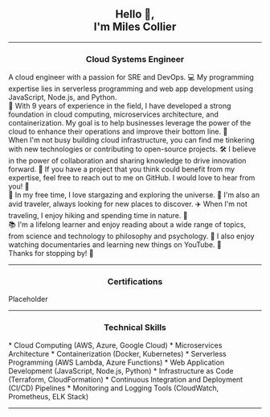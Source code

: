 &nbsp;
<h2 align="center">Hello 👋, <br>I'm Miles Collier</h2>
<hr align="center" size="6" width="100%"  color="green"></hr>

<h3 align="center">Cloud Systems Engineer</h3>
A cloud engineer with a passion for SRE and DevOps. 💻 My programming expertise lies in serverless programming and web app development using JavaScript, Node.js, and Python.
<br>
🚀 With 9 years of experience in the field, I have developed a strong foundation in cloud computing, microservices architecture, and containerization. My goal is to help businesses leverage the power of the cloud to enhance their operations and improve their bottom line. 💪
<br>
When I'm not busy building cloud infrastructure, you can find me tinkering with new technologies or contributing to open-source projects. 🛠️ I believe in the power of collaboration and sharing knowledge to drive innovation forward. 👥 If you have a project that you think could benefit from my expertise, feel free to reach out to me on GitHub. I would love to hear from you! 📩
<br>
🔭 In my free time, I love stargazing and exploring the universe. 🌌 I'm also an avid traveler, always looking for new places to discover. ✈️ When I'm not traveling, I enjoy hiking and spending time in nature. 🌳
<br>
📚 I'm a lifelong learner and enjoy reading about a wide range of topics, from science and technology to philosophy and psychology. 📖 I also enjoy watching documentaries and learning new things on YouTube. 🎥
<br>
Thanks for stopping by! 🙏
<hr align="center" size="6" width="100%"  color="green"></hr>
<h3 align="center">Certifications</h3>
Placeholder
<hr align="center" size="6" width="100%"  color="green"></hr>
      <h3 align="center">Technical Skills</h3>
* Cloud Computing (AWS, Azure, Google Cloud)
* Microservices Architecture
* Containerization (Docker, Kubernetes)
* Serverless Programming (AWS Lambda, Azure Functions)
* Web Application Development (JavaScript, Node.js, Python)
* Infrastructure as Code (Terraform, CloudFormation)
* Continuous Integration and Deployment (CI/CD) Pipelines
* Monitoring and Logging Tools (CloudWatch, Prometheus, ELK Stack)
<hr align="center" size="6" width="100%"  color="green"></hr>
